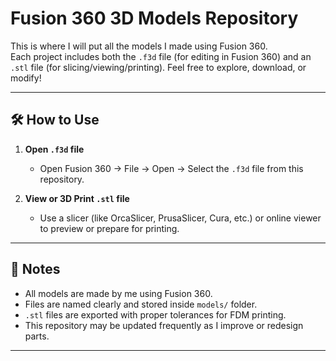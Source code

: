 # Fusion 360 3D Models Repository

This is where I will put all the models I made using Fusion 360.  
Each project includes both the `.f3d` file (for editing in Fusion 360) and an `.stl` file (for slicing/viewing/printing). Feel free to explore, download, or modify!

---

## 🛠️ How to Use

1. **Open `.f3d` file**  
   - Open Fusion 360 → File → Open → Select the `.f3d` file from this repository.

2. **View or 3D Print `.stl` file**  
   - Use a slicer (like OrcaSlicer, PrusaSlicer, Cura, etc.) or online viewer to preview or prepare for printing.

---

## 📌 Notes

- All models are made by me using Fusion 360.
- Files are named clearly and stored inside `models/` folder.
- `.stl` files are exported with proper tolerances for FDM printing.
- This repository may be updated frequently as I improve or redesign parts.

---

